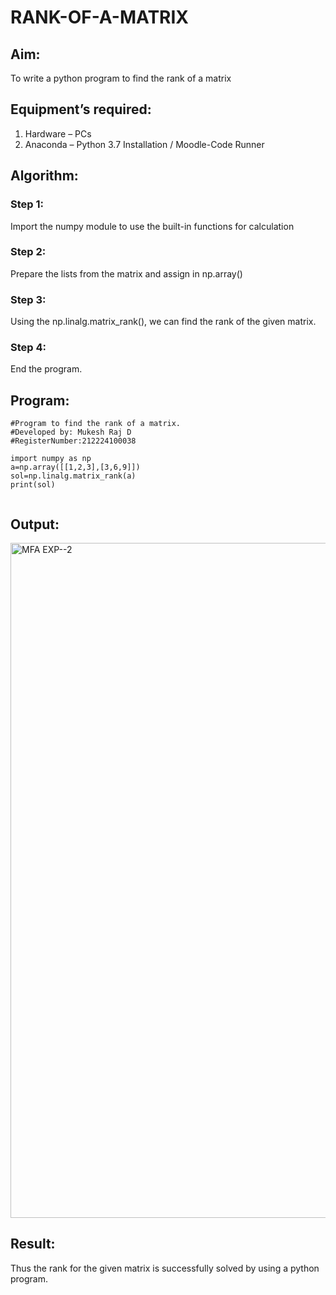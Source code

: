 # RANK-OF-A-MATRIX
## Aim:
To write a python program to find the rank of a matrix
## Equipment’s required:
1. 	Hardware – PCs
2. 	Anaconda – Python 3.7 Installation / Moodle-Code Runner
## Algorithm:
### Step 1: 
Import the numpy module to use the built-in functions for calculation
### Step 2: 
Prepare the lists from the matrix and assign in np.array()
### Step 3: 
Using the np.linalg.matrix_rank(), we can find the rank of the given matrix.
### Step 4: 
End the program.
## Program:
```
#Program to find the rank of a matrix.
#Developed by: Mukesh Raj D
#RegisterNumber:212224100038

import numpy as np
a=np.array([[1,2,3],[3,6,9]])
sol=np.linalg.matrix_rank(a)
print(sol)


```


## Output:

<img width="1920" height="1080" alt="MFA EXP--2" src="https://github.com/user-attachments/assets/e0456127-8f07-4273-9d27-1e1e96fe36c2" />

## Result:
Thus the rank for the given matrix is successfully solved by  using a python program.

